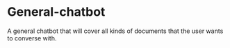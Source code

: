 # General-chatbot
A general chatbot that will cover all kinds of documents that the user wants to converse with.
